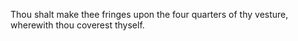 Thou shalt make thee fringes upon the four quarters of thy vesture, wherewith thou coverest thyself.
